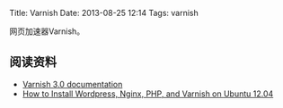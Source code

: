 Title: Varnish
Date: 2013-08-25 12:14
Tags: varnish

网页加速器Varnish。

## 阅读资料

*  [Varnish 3.0 documentation](https://www.varnish-cache.org/docs/3.0/)
*  [How to Install Wordpress, Nginx, PHP, and Varnish on Ubuntu 12.04](https://www.digitalocean.com/community/articles/how-to-install-wordpress-nginx-php-and-varnish-on-ubuntu-12-04)


